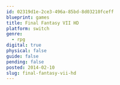 ```yaml
---
id: 02319d1e-2ce3-496a-85bd-8d03210fceff
blueprint: games
title: Final Fantasy VII HD
platform: switch
genre:
  - rpg
digital: true
physical: false
guide: false
pending: false
posted: 2014-02-10
slug: final-fantasy-vii-hd
---
```

